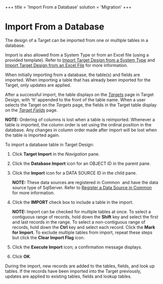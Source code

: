 +++
title = 'Import From a Database'
solution = 'Migration'
+++

# Import From a Database

The design of a Target can be imported from one or multiple tables in a
database.

Import is also allowed from a System Type or from an Excel file (using a
provided template). Refer to [Import Target Design from a System
Type](Import_from_a_System_Type.htm) and [Import Target Design from an
Excel File](Import_from_an_Excel_File.htm) for more information.

When initially importing from a database, the table(s) and fields are
imported. When importing a table that has already been imported for the
Target, only updates are applied.

After a successful import, the table displays on the
*[Targets](../Page_Desc/Targets_H_Design.htm)* page in Target Design,
with 'tt' appended to the front of the table name. When a user selects
the Target on the *Targets* page, the fields in the Target table display
on the *[Target Fields](../Page_Desc/Target_Fields_H_Target_Design.htm)*
page.

**NOTE:** Ordering of columns is lost when a table is reimported.
Whenever a table is imported, the column order is set using the ordinal
position in the database. Any changes in column order made after import
will be lost when the table is imported again.

To import a database table in Target Design:

1.  Click **Target Import** in the
    <span style="font-style: italic;">Navigation</span> pane.

2.  Click the **Database Import** icon for an OBJECT ID in the parent
    pane.

3.  Click the **Import** icon for a DATA SOURCE ID in the child pane.
    
    **NOTE:** These data sources are registered in Common  and have the
    data source type of SqlServer. Refer to [Register a Data Source in
    Common](../../../Platform/Common/Use_Cases/Register_a_Data_Source_in_Common.htm)
    for more information.

4.  Click the **IMPORT** check box to include a table in the import.
    
    **NOTE:** Import can be checked for multiple tables at once. To
    select a contiguous range of records, hold down the **Shift** key
    and select the first and last records in the range. To select a
    non-contiguous range of records, hold down the **Ctrl** key and
    select each record. Click the **Mark for Import**. To exclude
    multiple tables from import, repeat these steps but click the
    **Clear Import Flag** icon.

5.  Click the **Execute Import** icon; a confirmation message displays.

6.  Click **OK**.

During the import, new records are added to the tables, fields, and look
up tables. If the records have been imported into the Target previously,
updates are applied to existing tables, fields and lookup tables.
